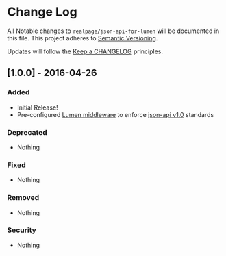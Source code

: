 # Change Log
All Notable changes to `realpage/json-api-for-lumen` will be documented in this file.
This project adheres to [Semantic Versioning](http://semver.org/).

Updates will follow the [Keep a CHANGELOG](http://keepachangelog.com/) principles.

## [1.0.0] - 2016-04-26
### Added
- Initial Release!
- Pre-configured [Lumen middleware](https://lumen.laravel.com/docs/5.2/middleware) to enforce [json-api v1.0](http://jsonapi.org/format/1.0/) standards

### Deprecated
- Nothing

### Fixed
- Nothing

### Removed
- Nothing

### Security
- Nothing